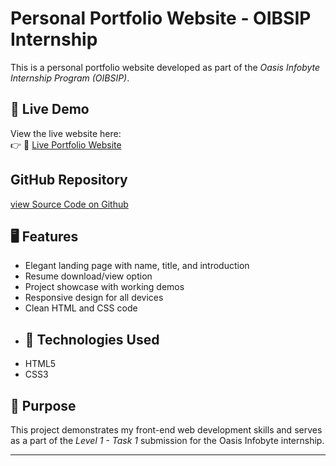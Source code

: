 # Personal Portfolio Website - OIBSIP Internship
This is a personal portfolio website developed as part of the *Oasis Infobyte Internship Program (OIBSIP)*.
## 🔗 Live Demo
View the live website here:  
👉 🔗 [Live Portfolio Website](https://bhoomika11-art.github.io/OIBSIP-portfolio/)
## GitHub Repository
[view Source Code on Github](https://github.com/bhoomika11-art/OIBSIP-portfolio.git)
## 🖥 Features
- Elegant landing page with name, title, and introduction
- Resume download/view option
- Project showcase with working demos
- Responsive design for all devices
- Clean HTML and CSS code
- ## 🚀 Technologies Used
- HTML5
- CSS3
## 📌 Purpose
This project demonstrates my front-end web development skills and serves as a part of the *Level 1 - Task 1* submission for the Oasis Infobyte internship.

---
